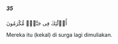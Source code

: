 ##### 35

<span class="ayah">أُو۟لَٰٓئِكَ فِى جَنَّٰتٍۢ مُّكْرَمُونَ</span>

<span class="ayah_translation">Mereka itu (kekal) di surga lagi dimuliakan.</span>
